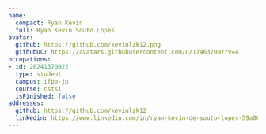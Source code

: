 ```yaml
---
name:
  compact: Ryan Kevin
  full: Ryan Kevin Souto Lopes
avatar:
  github: https://github.com/kevinlzk12.png
  githubUC: https://avatars.githubusercontent.com/u/174637007?v=4
occupations:
- id: 20241370022
  type: student
  campus: ifpb-jp
  course: cstsi
  isFinished: false
addresses:
  github: https://github.com/kevinlzk12
  linkedin: https://www.linkedin.com/in/ryan-kevin-de-souto-lopes-59a06a303/
---
```


